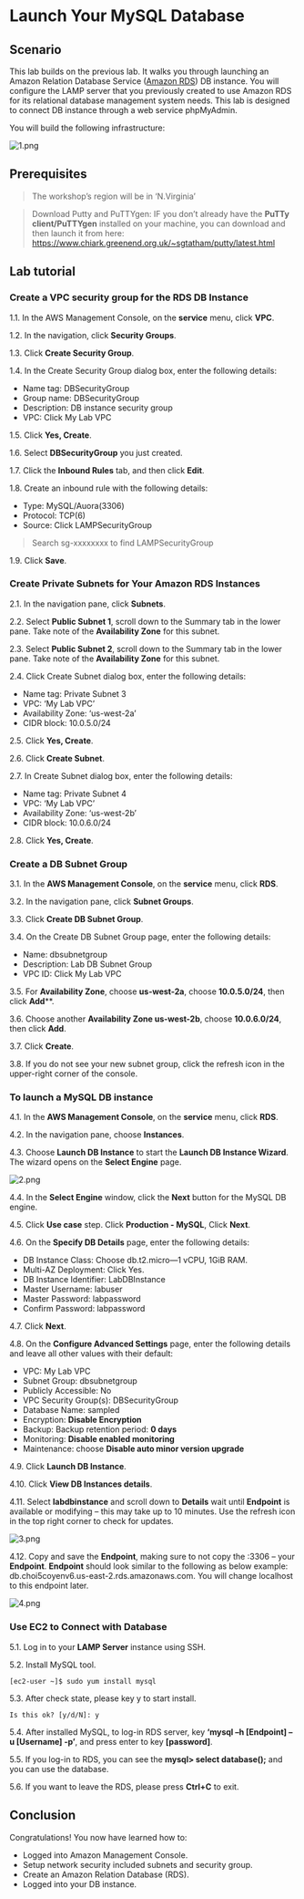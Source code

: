 # Launch Your MySQL Database

## Scenario
This lab builds on the previous lab. It walks you through launching an Amazon Relation Database Service ([Amazon RDS](https://aws.amazon.com/rds/)) DB instance. You will configure the LAMP server that you previously created to use Amazon RDS for its relational database management system needs. This lab is designed to connect DB instance through a web service phpMyAdmin.

You will build the following infrastructure:

![1.png](/images/1.png)

## Prerequisites
>The workshop’s region will be in ‘N.Virginia’

>Download Putty and PuTTYgen: IF you don’t already have the **PuTTy client/PuTTYgen** installed on your machine, you can download and then launch it from here: https://www.chiark.greenend.org.uk/~sgtatham/putty/latest.html

## Lab tutorial
### Create a VPC security group for the RDS DB Instance
1.1. 	In the AWS Management Console, on the **service** menu, click **VPC**.

1.2. 	In the navigation, click **Security Groups**.

1.3. 	Click **Create Security Group**.

1.4. 	In the Create Security Group dialog box, enter the following details:
* Name tag: DBSecurityGroup
* Group name: DBSecurityGroup
* Description: DB instance security group
* VPC: Click My Lab VPC

1.5. 	Click **Yes, Create**.

1.6. 	Select **DBSecurityGroup** you just created.

1.7. 	Click the **Inbound Rules** tab, and then click **Edit**.

1.8. 	Create an inbound rule with the following details:
* Type: MySQL/Auora(3306)
* Protocol: TCP(6)
* Source: Click LAMPSecurityGroup 
>Search sg-xxxxxxxx to find LAMPSecurityGroup

1.9. 	Click **Save**.

### Create Private Subnets for Your Amazon RDS Instances

2.1. 	In the navigation pane, click **Subnets**.

2.2. 	Select **Public Subnet 1**, scroll down to the Summary tab in the lower pane. Take note of the **Availability Zone** for this subnet.

2.3. 	Select **Public Subnet 2**, scroll down to the Summary tab in the lower pane. Take note of the **Availability Zone** for this subnet.

2.4. 	Click Create Subnet dialog box, enter the following details:
* Name tag: Private Subnet 3
* VPC: ‘My Lab VPC’
* Availability Zone: ‘us-west-2a’
* CIDR block: 10.0.5.0/24

2.5. 	Click **Yes, Create**.

2.6. 	Click **Create Subnet**.

2.7. 	In Create Subnet dialog box, enter the following details:
* Name tag: Private Subnet 4
* VPC: ‘My Lab VPC’
* Availability Zone: ‘us-west-2b’
* CIDR block: 10.0.6.0/24

2.8. 	Click **Yes, Create**.

### Create a DB Subnet Group

3.1. 	In the **AWS Management Console**, on the **service** menu, click **RDS**.

3.2. 	In the navigation pane, click **Subnet Groups**.

3.3. 	Click **Create DB Subnet Group**.

3.4. 	On the Create DB Subnet Group page, enter the following details:
* Name: dbsubnetgroup
* Description: Lab DB Subnet Group
* VPC ID: Click My Lab VPC

3.5. 	For **Availability Zone**, choose **us-west-2a**, choose **10.0.5.0/24**, then click **Add****.

3.6. 	Choose another **Availability Zone us-west-2b**, choose **10.0.6.0/24**, then click **Add**.

3.7. 	Click **Create**.

3.8. 	If you do not see your new subnet group, click the refresh icon in the upper-right corner of the console.

### To launch a MySQL DB instance

4.1. 	In the **AWS Management Console**, on the **service** menu, click **RDS**.

4.2. 	In the navigation pane, choose **Instances**.

4.3. 	Choose **Launch DB Instance** to start the **Launch DB Instance Wizard**. The wizard opens on the **Select Engine** page.

![2.png](/images/2.png)

4.4. 	In the **Select Engine** window, click the **Next** button for the MySQL DB engine.

4.5. 	Click **Use case** step. Click **Production - MySQL**, Click **Next**.

4.6. 	On the **Specify DB Details** page, enter the following details:
* DB Instance Class: Choose db.t2.micro—1 vCPU, 1GiB RAM.
* Multi-AZ Deployment: Click Yes.
* DB Instance Identifier: LabDBInstance
* Master Username: labuser
* Master Password: labpassword
* Confirm Password: labpassword

4.7. 	Click **Next**.

4.8. 	On the **Configure Advanced Settings** page, enter the following details and leave all other values with their default:
* VPC: My Lab VPC
* Subnet Group: dbsubnetgroup
* Publicly Accessible: No
* VPC Security Group(s): DBSecurityGroup
* Database Name: sampled
* Encryption: **Disable Encryption**
* Backup: Backup retention period: **0 days**
* Monitoring: **Disable enabled monitoring**
* Maintenance: choose **Disable auto minor version upgrade**

4.9. 	Click **Launch DB Instance**.

4.10. 	Click **View DB Instances details**.

4.11. 	Select **labdbinstance** and scroll down to **Details** wait until **Endpoint** is available or modifying – this may take up to 10 minutes. Use the refresh icon in the top right corner to check for updates.

![3.png](/images/3.png)

4.12. 	Copy and save the **Endpoint**, making sure to not copy the :3306 – your **Endpoint**. **Endpoint** should look similar to the following as below example: db.choi5coyenv6.us-east-2.rds.amazonaws.com. You will change localhost to this endpoint later.

![4.png](/images/4.png)

### Use EC2 to Connect with Database

5.1. 	Log in to your **LAMP Server** instance using SSH.

5.2. 	Install MySQL tool.

    [ec2-user ~]$ sudo yum install mysql

5.3. 	After check state, please key y to start install.
    
    Is this ok? [y/d/N]: y

5.4. 	After installed MySQL, to log-in RDS server, key **‘mysql –h [Endpoint] –u [Username] -p’**, and press enter to key **[password]**.

5.5. 	If you log-in to RDS, you can see the **mysql> select database();** and you can use the database.

5.6. 	If you want to leave the RDS, please press **Ctrl+C** to exit.

## Conclusion

Congratulations! You now have learned how to:
* Logged into Amazon Management Console.
* Setup network security included subnets and security group.
* Create an Amazon Relation Database (RDS).
* Logged into your DB instance.




